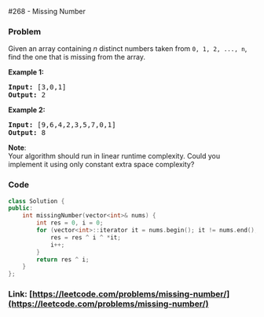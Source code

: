 #268 - Missing Number

### Problem
<p>Given an array containing <i>n</i> distinct numbers taken from <code>0, 1, 2, ..., n</code>, find the one that is missing from the array.</p>

<p><b>Example 1:</b></p>

<pre>
<b>Input:</b> [3,0,1]
<b>Output:</b> 2
</pre>

<p><b>Example 2:</b></p>

<pre>
<b>Input:</b> [9,6,4,2,3,5,7,0,1]
<b>Output:</b> 8
</pre>

<p><b>Note</b>:<br />
Your algorithm should run in linear runtime complexity. Could you implement it using only constant extra space complexity?</p>

### Code
```cpp
class Solution {
public:
    int missingNumber(vector<int>& nums) {
        int res = 0, i = 0;
        for (vector<int>::iterator it = nums.begin(); it != nums.end(); ++it) {
            res = res ^ i ^ *it;
            i++;
        }
        return res ^ i;
    }
};
```
### Link: [https://leetcode.com/problems/missing-number/](https://leetcode.com/problems/missing-number/)
